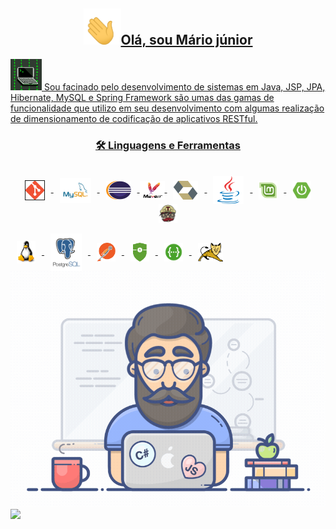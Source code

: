 
<a align="center" href="https://github.com/anuraghazra/convoychat">
 
<h2><img src="icon.gif" width="60">Olá, sou Mário júnior</h2>

<img src="base-icon.gif" width="50"/>
Sou facinado pelo desenvolvimento de sistemas em Java, JSP, JPA, Hibernate, MySQL
e Spring Framework são umas das gamas de funcionalidade que utilizo em seu desenvolvimento com algumas realização de dimensionamento de codificação de
aplicativos RESTful.

 <h3>🛠 Linguagens e Ferramentas</h3>

  <div style="display: inline_block"><br>
  <i class="devicon-html5-plain colored"></i>
   <img align="center" alt="git" height="30" width="30" border="1" align="right"  hspace="10"  src="icons/Git-Icon-1788C.png"/>
  <img align="center" alt="mysql" height="40" width="50" hspace="10" src="icons/MySQL-logo.png"/>
  <img align="center" alt="eclipse" height="30" width="40" hspace="10" src="icons/eclipse-11.svg">
  <img align="center" alt="maven" height="30" width="40"  shspace="10" src="icons/maven.png">
  <img align="center" alt="hibernate" height="30" width="40" hspace="10" hspace="10" src="icons/hibernate.svg">
  <img align="center" alt="java" height="45" width="49" hspace="10" src="icons/java.png"/>
  <img align="center" alt="linux-mint" height="30" width="30" hspace="10" src="icons/linux-mint.png"/>
  <img align="center" alt="spring-boot" height="30" width="30" hspace="10" src="icons/spring-boot.png"/>
  <img align="center" alt="TravisCI" height="30" width="30"hspace="10" src="icons/travis.png"/>
</div>
  <br>
  <img align="center" alt="ewe-VScode" height="36" width="30"  hspace="10" src="icons/Tux.png"/>
  <img align="center" alt="postgresql-logo" height="60" width="50" hspace="10" src="icons/postgresql-logo.png"/>
  <img align="center" alt="postman" height="30" width="30"  hspace="10" src="icons/postman.png"/>
  <img align="center" alt="security" height="30" width="30"  hspace="10" src="icons/security.png"/>
  <img align="center" alt="swagger" height="30" width="30"  hspace="10" src="icons/swagger.png"/>
  <img align="center" alt="TravisCI" height="30" width="40"  hspace="10" src="icons/Apache_Tomcat_logo.svg.png"/>
 
  
 <img alt="GIF"  src="/programador.gif" width="700">

  
 <div>
  <a href="https://github.com/Mario23junior">
  <img height="217em" src="https://github-readme-stats.vercel.app/api?username=Mario23junior&show_icons=true&theme=dracula&include_all_commits=true&count_private=true"/>
</div>


<br>

  </a>
